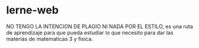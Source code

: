 # lerne-web
NO TENGO LA INTENCION DE PLAGIO NI NADA POR EL ESTILO, es una ruta de aprendizaje para que pueda estudiar lo que necesito para dar las materias de matematicas 3 y fisica.
